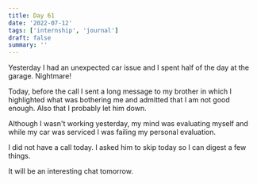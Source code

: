 ```yaml
---
title: Day 61
date: '2022-07-12'
tags: ['internship', 'journal']
draft: false
summary: ''
---
```


Yesterday I had an unexpected car issue and I spent half of the day at the garage. Nightmare!

Today, before the call I sent a long message to my brother in which I highlighted what was bothering me and admitted that I am not good enough. Also that I probably let him down.

Although I wasn't working yesterday, my mind was evaluating myself and while my car was serviced I was failing my personal evaluation.

I did not have a call today. I asked him to skip today so I can digest a few things.

It will be an interesting chat tomorrow.
